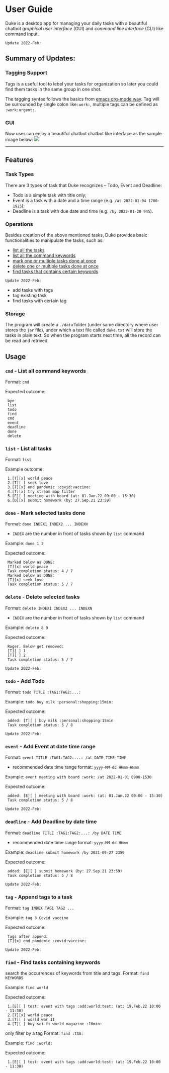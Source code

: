 # User Guide
Duke is a desktop app for managing your daily tasks with a beautiful chatbot _graphical user interface_ (GUI) and _command line interface_ (CLI) like command input.

`Update 2022-Feb:`
## Summary of Updates:
### Tagging Support 
Tags is a useful tool to lebel your tasks for organization so later you could find them tasks in the same group in one shot. 

The tagging syntax follows the basics from [emacs org-mode way](https://orgmode.org/manual/Tags.html). Tag will be surrounded by single colon like`:work:`, multiple tags can be defined as `:work:urgent:`.

### GUI 
Now user can enjoy a beautiful chatbot chatbot like interface as the sample image below:
![](./pic/dukegui.png)

----
## Features

### Task Types
There are 3 types of task that Duke recognizes – Todo, Event and Deadline:
+ Todo is a simple task with title only;
+ Event is a task with a date and a time range (e.g. `/at 2022-01-04 1700-1925`);
+ Deadline is a task with due date and time (e.g. `/by 2022-01-20 945`).

### Operations
Besides creation of the above mentioned tasks, Duke provides basic functionalities to manipulate the tasks, such as:
+ [list all the tasks](#list---List-all-tasks)
+ [list all the command keywords](#cmd---List-all-commend-keywords)
+ [mark one or multiple tasks done at once](#done---Mark-selected-tasks-done)
+ [delete one or multiple tasks done at once](#delete---Delete-seleted-tasks)
+ [find tasks that contains certain keywords](#find---Find-tasks-containing-keywords)

`Update 2022-Feb:`
+ add tasks with tags 
+ tag existing task
+ find tasks with certain tag

### Storage
The program will create a `./data` folder (under same directory where user stores the `jar` file), under which a text file called `duke.txt` will store the tasks in plain text. So when the program starts next time, all the record can be read and retrived.

## Usage

### `cmd` - List all command keywords

Format: `cmd`

Expected outcome:

```
 bye
 list
 todo
 find
 cmd
 event
 deadline
 done
 delete
```
### `list` - List all tasks

Format: `list`

Example outcome:
```
 1.[T][x] world peace
 2.[T][ ] seek love
 3.[T][x] end pandemic :covid:vaccine:
 4.[T][x] try stream map filter
 5.[E][ ] meeting with board (at: 01.Jan.22 09:00 - 15:30)
 6.[D][x] submit homework (by: 27.Sep.21 23:59)
```
### `done` - Mark selected tasks done

Format: `done INDEX1 INDEX2 ... INDEXN`
- `INDEX` are the number in front of tasks shown by `list` command

Example: `done 1 2`

Expected outcome:
```
 Marked below as DONE:
 [T][x] world peace
 Task completion status: 4 / 7
 Marked below as DONE:
 [T][x] seek love
 Task completion status: 5 / 7
```

### `delete` - Delete selected tasks

Format: `delete INDEX1 INDEX2 ... INDEXN`
- `INDEX` are the number in front of tasks shown by `list` command

Example: `delete 8 9`

Expected outcome:
```
 Roger. Below get removed: 
 [T][ ] 1
 [T][ ] 2
 Task completion status: 5 / 7
```

`Update 2022-Feb:`
### `todo` - Add Todo

Format: `todo TITLE :TAG1:TAG2:...:`

Example: `todo buy milk :personal:shopping:15min:`

Expected outcome:
```
 added: [T][ ] buy milk :personal:shopping:15min
 Task completion status: 5 / 8
```

`Update 2022-Feb:`
### `event` - Add Event at date time range

Format: `event TITLE :TAG1:TAG2:...: /at DATE TIME-TIME`
- recommended date time range format: `yyyy-MM-dd HHmm-HHmm`

Example: `event meeting with board :work: /at 2022-01-01 0900-1530`

Expected outcome:
```
 added: [E][ ] meeting with board :work: (at: 01.Jan.22 09:00 - 15:30)
 Task completion status: 5 / 8
```

`Update 2022-Feb:`
### `deadline` - Add Deadline by date time

Format: `deadline TITLE :TAG1:TAG2:...: /by DATE TIME`
- recommended date time range format: `yyyy-MM-dd HHmm`

Example: `deadline submit homework /by 2021-09-27 2359`

Expected outcome:
```
 added: [E][ ] submit homework (by: 27.Sep.21 23:59)
 Task completion status: 5 / 8
```

`Update 2022-Feb:`
### `tag` - Append tags to a task 
Format: `tag INDEX TAG1 TAG2 ...`

Example: `tag 3 Covid vaccine`

Expected outcome:
```
 Tags after append:
 [T][x] end pandemic :covid:vaccine:
```


`Update 2022-Feb:`
### `find` - Find tasks containing keywords

search the occurrences of keywords from title and tags.
Format: `find KEYWORDS`

Example: `find world`

Expected outcome:
```
 1.[E][ ] test: event with tags :add:world:test: (at: 19.Feb.22 10:00 - 11:30)
 2.[T][x] world peace
 3.[T][ ] world war II
 4.[T][ ] buy sci-fi world magazine :10min:
```

only filter by a tag
Format: `find :TAG:`

Example: `find :world:`

Expected outcome:
```
 1.[E][ ] test: event with tags :add:world:test: (at: 19.Feb.22 10:00 - 11:30)
```
